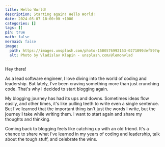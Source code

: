 ```yaml
---
title: Hello World!
description: Starting again! Hello World!
date: 2024-05-07 18:00:00 +1000
categories: []
tags: []
pin: true
math: false
mermaid: false
image:
  path: https://images.unsplash.com/photo-1500576992153-0271099def59?q=80&w=3269&auto=format&fit=crop&ixlib=rb-4.0.3&ixid=M3wxMjA3fDB8MHxwaG90by1wYWdlfHx8fGVufDB8fHx8fA%3D%3D
  alt: Photo by Vladislav Klapin - unsplash.com/@lemonvlad
---
```


Hey there!

As a lead software engineer, I love diving into the world of coding and leadership. But lately, I've been craving something more than just crunching code. That's why I decided to start blogging again.

My blogging journey has had its ups and downs. Sometimes ideas flow easily, and other times, it's like pulling teeth to write even a single sentence. But I've learned that the important thing isn't just the words I write, but the journey I take while writing them. I want to start again and share my thoughts and thinking.

Coming back to blogging feels like catching up with an old friend. It's a chance to share what I've learned in my years of coding and leadership, talk about the tough stuff, and celebrate the wins.
